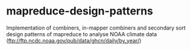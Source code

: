 # mapreduce-design-patterns
Implementation of combiners, in-mapper combiners and secondary sort design patterns of mapreduce to analyse NOAA climate data (ftp://ftp.ncdc.noaa.gov/pub/data/ghcn/daily/by_year/)

